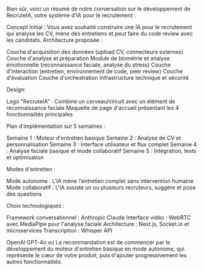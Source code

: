 Bien sûr, voici un résumé de notre conversation sur le développement de RecruteIA, votre système d'IA pour le recrutement :

Concept initial : Vous avez souhaité construire une IA pour le recrutement qui analyse les CV, mène des entretiens et peut faire du code review avec les candidats.
Architecture proposée :

Couche d'acquisition des données (upload CV, connecteurs externes)
Couche d'analyse et préparation
Module de biométrie et analyse émotionnelle (reconnaissance faciale, analyse du stress)
Couche d'interaction (entretien, environnement de code, peer review)
Couche d'évaluation
Couche d'orchestration
Infrastructure technique et sécurité


Design:

Logo "RecruteIA" : Combine un cerveau/circuit avec un élément de reconnaissance faciale
Maquette de page d'accueil présentant les 4 fonctionnalités principales


Plan d'implémentation sur 5 semaines :

Semaine 1 : Moteur d'entretien basique
Semaine 2 : Analyse de CV et personnalisation
Semaine 3 : Interface utilisateur et flux complet
Semaine 4 : Analyse faciale basique et mode collaboratif
Semaine 5 : Intégration, tests et optimisation


Modes d'entretien :

Mode autonome : L'IA mène l'entretien complet sans intervention humaine
Mode collaboratif : L'IA assiste un ou plusieurs recruteurs, suggère et pose des questions


Choix technologiques :

Framework conversationnel :  Anthropic Claude
Interface vidéo : WebRTC avec MediaPipe pour l'analyse faciale
Architecture : Next.js, Socket.io et microservices
Transcription : Whisper API


OpenAI GPT-4o ou
La recommandation est de commencer par le développement du moteur d'entretien basique en mode autonome, qui représente le cœur de votre produit, puis d'ajouter progressivement les autres fonctionnalités.
